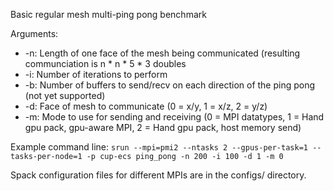 Basic regular mesh multi-ping pong benchmark

Arguments:
  * -n: Length of one face of the mesh being communicated (resulting communciation is n * n * 5 * 3 doubles
  * -i: Number of iterations to perform
  * -b: Number of buffers to send/recv on each direction of the ping pong (not yet supported)
  * -d: Face of mesh to communicate (0 = x/y, 1 = x/z, 2 = y/z)
  * -m: Mode to use for sending and receiving (0 = MPI datatypes, 1 = Hand gpu pack, gpu-aware MPI, 2 = Hand gpu pack, host memory send)

Example command line:
``srun --mpi=pmi2 --ntasks 2 --gpus-per-task=1 --tasks-per-node=1 -p cup-ecs ping_pong -n 200 -i 100 -d 1 -m 0``

Spack configuration files for different MPIs are in the configs/ directory.

